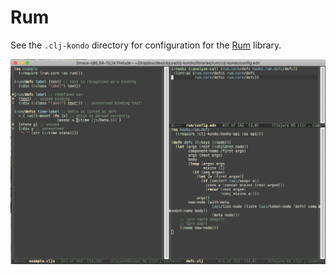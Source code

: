 # Rum

See the `.clj-kondo` directory for configuration for the [Rum](https://github.com/tonsky/rum) library.

<img src="rum.png"/>

